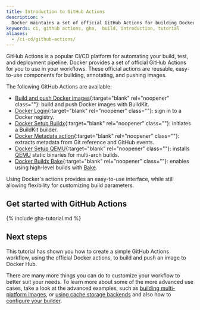 ```yaml
---
title: Introduction to GitHub Actions
description: >
  Docker maintains a set of official GitHub Actions for building Docker images.
keywords: ci, github actions, gha,  build, introduction, tutorial
aliases:
  - /ci-cd/github-actions/
---
```


GitHub Actions is a popular CI/CD platform for automating your build, test, and
deployment pipeline. Docker provides a set of official GitHub Actions for you to
use in your workflows. These official actions are reusable, easy-to-use
components for building, annotating, and pushing images.

The following GitHub Actions are available:

- [Build and push Docker images](https://github.com/marketplace/actions/build-and-push-docker-images){:target="blank" rel="noopener" class=""}:
  build and push Docker images with BuildKit.
- [Docker Login](https://github.com/marketplace/actions/docker-login){:target="blank" rel="noopener" class=""}:
  sign in to a Docker registry.
- [Docker Setup Buildx](https://github.com/marketplace/actions/docker-setup-buildx){:target="blank" rel="noopener" class=""}:
  initiates a BuildKit builder.
- [Docker Metadata action](https://github.com/marketplace/actions/docker-metadata-action){:target="blank" rel="noopener" class=""}:
  extracts metadata from Git reference and GitHub events.
- [Docker Setup QEMU](https://github.com/marketplace/actions/docker-setup-qemu){:target="blank" rel="noopener" class=""}:
  installs [QEMU](https://github.com/qemu/qemu) static binaries for multi-arch
  builds.
- [Docker Buildx Bake](https://github.com/marketplace/actions/docker-buildx-bake){:target="blank" rel="noopener" class=""}:
  enables using high-level builds with [Bake](../../bake/index.md).

Using Docker's actions provides an easy-to-use interface, while still allowing
flexibility for customizing build parameters.

## Get started with GitHub Actions

{% include gha-tutorial.md %}

## Next steps

This tutorial has shown you how to create a simple GitHub Actions workflow,
using the official Docker actions, to build and push an image to Docker Hub.

There are many more things you can do to customize your workflow to better suit
your needs. To learn more about some of the more advanced use cases, take a look
at the advanced examples, such as [building multi-platform images](examples.md#multi-platform-images),
or [using cache storage backends](examples.md#cache) and also how to
[configure your builder](configure-builder.md).
